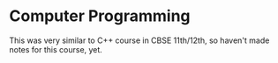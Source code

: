 # Computer Programming

This was very similar to C++ course in CBSE 11th/12th, so haven't made notes for this course, yet. 
